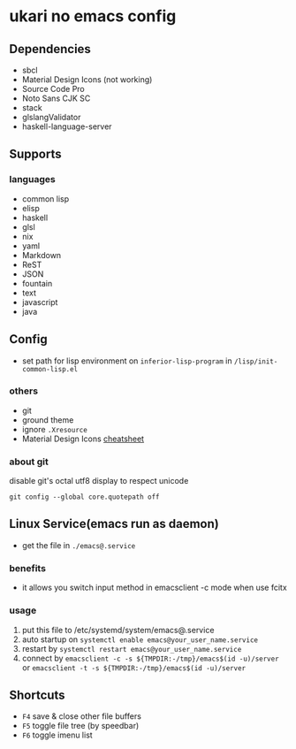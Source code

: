 # ukari no emacs config

## Dependencies
- sbcl
- Material Design Icons (not working)
- Source Code Pro
- Noto Sans CJK SC
- stack
- glslangValidator
- haskell-language-server

## Supports

### languages
- common lisp
- elisp
- haskell
- glsl
- nix
- yaml
- Markdown
- ReST
- JSON
- fountain
- text
- javascript
- java

## Config
- set path for lisp environment on `inferior-lisp-program` in `/lisp/init-common-lisp.el`

### others
- git
- ground theme
- ignore `.Xresource`
- Material Design Icons [cheatsheet](https://pictogrammers.github.io/@mdi/font/5.4.55/)

### about git
disable git's octal utf8 display to respect unicode

``` shell
git config --global core.quotepath off
```

## Linux Service(emacs run as daemon)
- get the file in `./emacs@.service`

### benefits
- it allows you switch input method in emacsclient -c mode when use fcitx

### usage
1. put this file to /etc/systemd/system/emacs@.service
2. auto startup on `systemctl enable emacs@your_user_name.service`
3. restart by `systemctl restart emacs@your_user_name.service`
4. connect by `emacsclient -c -s ${TMPDIR:-/tmp}/emacs$(id -u)/server` or `emacsclient -t -s ${TMPDIR:-/tmp}/emacs$(id -u)/server`

## Shortcuts
- `F4` save & close other file buffers
- `F5` toggle file tree (by speedbar)
- `F6` toggle imenu list
